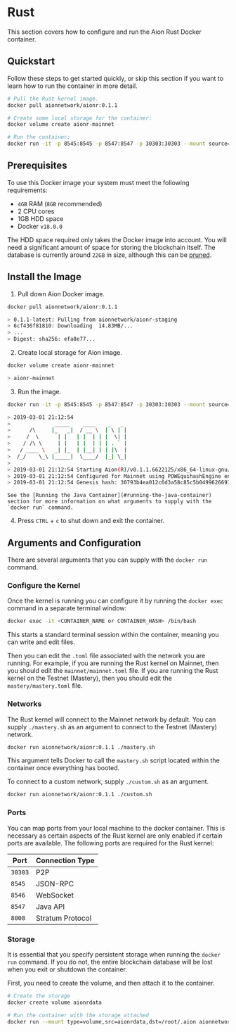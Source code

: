 # Rust

This section covers how to configure and run the Aion Rust Docker container.

## Quickstart

Follow these steps to get started quickly, or skip this section if you want to learn how to run the container in more detail.

```bash
# Pull the Rust kernel image.
docker pull aionnetwork/aionr:0.1.1

# Create some local storage for the container:
docker volume create aionr-mainnet

# Run the container:
docker run -it -p 8545:8545 -p 8547:8547 -p 30303:30303 --mount source=aionr-mainnet,destination=/aion/mainnet aionnetwork/aionr:0.1.1
```

## Prerequisites

To use this Docker image your system must meet the following requirements:

- `4GB` RAM (`8GB` recommended)
- 2 CPU cores
- 1GB HDD space
- Docker `v18.0.0`

The HDD space required only takes the Docker image into account. You will need a significant amount of space for storing the blockchain itself. The database is currently around `22GB` in size, although this can be [pruned](https://github.com/aionnetwork/aionr/wiki/CMD-&-Config#pruning).

## Install the Image

1. Pull down Aion Docker image.

```bash
docker pull aionnetwork/aionr:0.1.1

> 0.1.1-latest: Pulling from aionnetwork/aionr-staging
> 6cf436f81810: Downloading  14.83MB/...
> ...
> Digest: sha256: efa8e77...
```

2. Create local storage for Aion image.

```bash
docker volume create aionr-mainnet

> aionr-mainnet
```

3. Run the image.

```bash
docker run -it -p 8545:8545 -p 8547:8547 -p 30303:30303 --mount source=aionr-mainnet,destination=/aion/mainnet aionnetwork/aionr:0.1.1

> 2019-03-01 21:12:54
>              _____    ____    _   _
>      /\     |_   _|  / __ \  | \ | |
>     /  \      | |   | |  | | |  \| |
>    / /\ \     | |   | |  | | | . ` |
>   / ____ \   _| |_  | |__| | | |\  |
>  /_/    \_\ |_____|  \____/  |_| \_|
>
> 2019-03-01 21:12:54 Starting Aion(R)/v0.1.1.6622125/x86_64-linux-gnu/rustc-1.28.0
> 2019-03-01 21:12:54 Configured for Mainnet using POWEquihashEngine engine
> 2019-03-01 21:12:54 Genesis hash: 30793b4ea012c6d3a58c85c5b049962669369807a98e36807c1b02116417f823
```

    See the [Running the Java Container](#running-the-java-container) section for more information on what arguments to supply with the `docker run` command.

4. Press `CTRL` + `c` to shut down and exit the container.

## Arguments and Configuration

There are several arguments that you can supply with the `docker run` command.

### Configure the Kernel

Once the kernel is running you can configure it by running the `docker exec` command in a separate terminal window:

```bash
docker exec -it <CONTAINER_NAME or CONTAINER_HASH> /bin/bash
```

This starts a standard terminal session within the container, meaning you can write and edit files.

Then you can edit the `.toml` file associated with the network you are running. For example, if you are running the Rust kernel on Mainnet, then you should edit the `mainnet/mainnet.toml` file. If you are running the Rust kernel on the Testnet (Mastery), then you should edit the `mastery/mastery.toml` file.

### Networks

The Rust kernel will connect to the Mainnet network by default. You can supply `./mastery.sh` as an argument to connect to the Testnet (Mastery) network.

```bash
docker run aionnetwork/aionr:0.1.1 ./mastery.sh
```

This argument tells Docker to call the `mastery.sh` script located within the container once everything has booted.

To connect to a custom network, supply `./custom.sh` as an argument.

```bash
docker run aionnetwork/aionr:0.1.1 ./custom.sh
```

### Ports

You can map ports from your local machine to the docker container. This is necessary as certain aspects of the Rust kernel are only enabled if certain ports are available. The following ports are required for the Rust kernel:

| Port | Connection Type |
| ---- | ------- |
| `30303` | P2P |
| `8545` | JSON-RPC |
| `8546` | WebSocket |
| `8547` | Java API |
| `8008` | Stratum Protocol |

### Storage

It is essential that you specify persistent storage when running the `docker run` command. If you do not, the entire blockchain database will be lost when you exit or shutdown the container.

First, you need to create the volume, and then attach it to the container.

```bash
# Create the storage
docker create volume aionrdata

# Run the container with the storage attached
docker run --mount type=volume,src=aionrdata,dst=/root/.aion aionnetwork/aionr:0.1.1
```